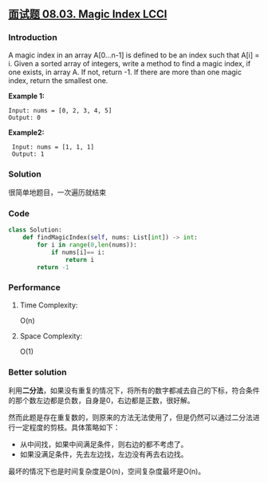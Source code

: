 ## [面试题 08.03. Magic Index LCCI](https://leetcode-cn.com/problems/magic-index-lcci/)

### Introduction

A magic index in an array A[0...n-1] is defined to be an index such that A[i] = i. Given a sorted array of integers, write a method to find a magic index, if one exists, in array A. If not, return -1. If there are more than one magic index, return the smallest one.

**Example 1:**

```
Input: nums = [0, 2, 3, 4, 5]
Output: 0
```

**Example2:**

```
 Input: nums = [1, 1, 1]
 Output: 1
```

### Solution

很简单地题目，一次遍历就结束

### Code

```python
class Solution:
    def findMagicIndex(self, nums: List[int]) -> int:
        for i in range(0,len(nums)):
            if nums[i]== i:
                return i
        return -1

```

### Performance

1. Time Complexity:

   O(n)

2. Space Complexity:

   O(1)

### Better solution

利用**二分法**，如果没有重复的情况下，将所有的数字都减去自己的下标，符合条件的那个数左边都是负数，自身是0，右边都是正数，很好解。

然而此题是存在重复数的，则原来的方法无法使用了，但是仍然可以通过二分法进行一定程度的剪枝。具体策略如下：

- 从中间找，如果中间满足条件，则右边的都不考虑了。
- 如果没满足条件，先去左边找，左边没有再去右边找。

最坏的情况下也是时间复杂度是O(n)，空间复杂度最坏是O(n)。